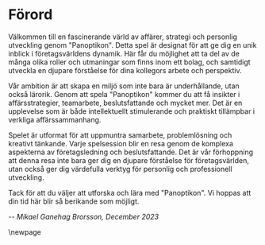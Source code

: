 # Förord

Välkommen till en fascinerande värld av affärer, strategi och personlig utveckling genom "Panoptikon". Detta spel är designat för att ge dig en unik inblick i företagsvärldens dynamik. Här får du möjlighet att ta del av de många olika roller och utmaningar som finns inom ett bolag, och samtidigt utveckla en djupare förståelse för dina kollegors arbete och perspektiv.

Vår ambition är att skapa en miljö som inte bara är underhållande, utan också lärorik. Genom att spela "Panoptikon" kommer du att få insikter i affärsstrategier, teamarbete, beslutsfattande och mycket mer. Det är en upplevelse som är både intellektuellt stimulerande och praktiskt tillämpbar i verkliga affärssammanhang.

Spelet är utformat för att uppmuntra samarbete, problemlösning och kreativt tänkande. Varje spelsession blir en resa genom de komplexa aspekterna av företagsledning och beslutsfattande. Det är vår förhoppning att denna resa inte bara ger dig en djupare förståelse för företagsvärlden, utan också ger dig värdefulla verktyg för personlig och professionell utveckling.

Tack för att du väljer att utforska och lära med "Panoptikon". Vi hoppas att din tid här blir så berikande som möjligt.

*-- Mikael Ganehag Brorsson, December 2023*

\newpage
